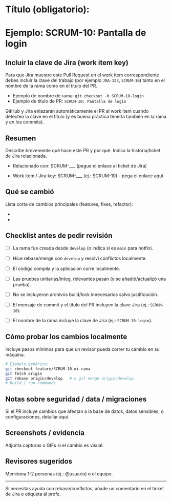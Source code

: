 <!-- Plantilla de Pull Request para el repositorio AIEP-Education-Agent -->
<!-- Instrucciones: al crear un PR, copia/pega y completa los campos. -->

# Título (obligatorio):

# Ejemplo: SCRUM-10: Pantalla de login

## Incluir la clave de Jira (work item key)

Para que Jira muestre este Pull Request en el work item correspondiente debes incluir la clave del trabajo (por ejemplo `JRA-123`, `SCRUM-10`) tanto en el nombre de la rama como en el título del PR.

- Ejemplo de nombre de rama: `git checkout -b SCRUM-10-login`
- Ejemplo de título de PR: `SCRUM-10: Pantalla de login`

GitHub y Jira enlazarán automáticamente el PR al work item cuando detecten la clave en el título (y es buena práctica tenerla también en la rama y en los commits).

## Resumen

Describe brevemente qué hace este PR y por qué. Indica la historia/ticket de Jira relacionada.

- Relacionado con: SCRUM-\_\_\_ (pegue el enlace al ticket de Jira)

- Work item / Jira key: SCRUM-\_\_\_ (ej.: SCRUM-10) - pega el enlace aquí

## Qué se cambió

Lista corta de cambios principales (features, fixes, refactor):

-
-

## Checklist antes de pedir revisión

- [ ] La rama fue creada desde `develop` (o indica si es `main` para hotfix).
- [ ] Hice rebase/merge con `develop` y resolví conflictos localmente.
- [ ] El código compila y la aplicación corre localmente.
- [ ] Las pruebas unitarias/integ. relevantes pasan (o se añadió/actualizó una prueba).
- [ ] No se incluyeron archivos build/lock innecesarios salvo justificación.
- [ ] El mensaje de commit y el título del PR incluyen la clave Jira (ej.: `SCRUM-10`).

- [ ] El nombre de la rama incluye la clave de Jira (ej.: `SCRUM-10-login`).

## Cómo probar los cambios localmente

Incluye pasos mínimos para que un revisor pueda correr tu cambio en su máquina.

```bash
# Ejemplo genérico:
git checkout feature/SCRUM-10-mi-rama
git fetch origin
git rebase origin/develop   # o git merge origin/develop
# build / run commands
```

## Notas sobre seguridad / data / migraciones

Si el PR incluye cambios que afectan a la base de datos, datos sensibles, o configuraciones, detallar aquí.

## Screenshots / evidencia

Adjunta capturas o GIFs si el cambio es visual.

## Revisores sugeridos

Menciona 1-2 personas (ej.: @usuario) o el equipo.

---

Si necesitas ayuda con rebase/conflictos, añade un comentario en el ticket de Jira o etiqueta al profe.
